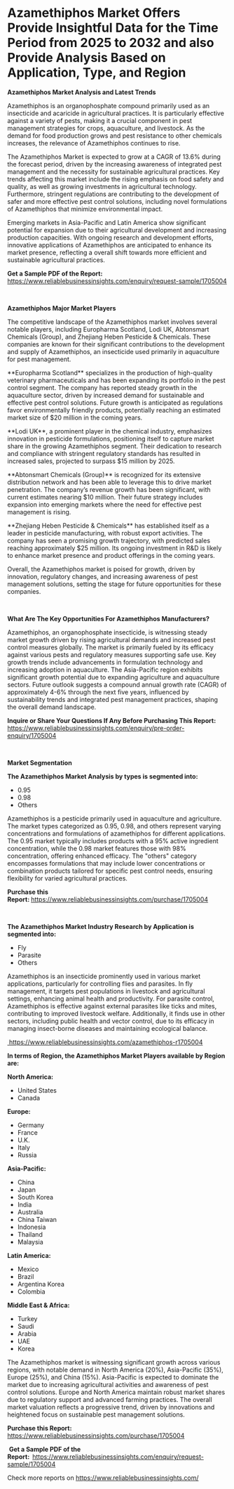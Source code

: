 <p><h1>Azamethiphos Market Offers Provide Insightful Data for the Time Period from 2025 to 2032 and also Provide Analysis Based on Application, Type, and Region</h1></p><p><strong>Azamethiphos Market Analysis and Latest Trends</strong></p>
<p><p>Azamethiphos is an organophosphate compound primarily used as an insecticide and acaricide in agricultural practices. It is particularly effective against a variety of pests, making it a crucial component in pest management strategies for crops, aquaculture, and livestock. As the demand for food production grows and pest resistance to other chemicals increases, the relevance of Azamethiphos continues to rise.</p><p>The Azamethiphos Market is expected to grow at a CAGR of 13.6% during the forecast period, driven by the increasing awareness of integrated pest management and the necessity for sustainable agricultural practices. Key trends affecting this market include the rising emphasis on food safety and quality, as well as growing investments in agricultural technology. Furthermore, stringent regulations are contributing to the development of safer and more effective pest control solutions, including novel formulations of Azamethiphos that minimize environmental impact. </p><p>Emerging markets in Asia-Pacific and Latin America show significant potential for expansion due to their agricultural development and increasing production capacities. With ongoing research and development efforts, innovative applications of Azamethiphos are anticipated to enhance its market presence, reflecting a overall shift towards more efficient and sustainable agricultural practices.</p></p>
<p><strong>Get a Sample PDF of the Report:&nbsp;</strong> <a href="https://www.reliablebusinessinsights.com/enquiry/request-sample/1705004?utm_campaign=117&utm_medium=2&utm_source=Github&utm_content=ia&utm_term=09012025&utm_id=azamethiphos">https://www.reliablebusinessinsights.com/enquiry/request-sample/1705004</a></p>
<p>&nbsp;</p>
<p><strong>Azamethiphos Major Market Players</strong></p>
<p><p>The competitive landscape of the Azamethiphos market involves several notable players, including Europharma Scotland, Lodi UK, Abtonsmart Chemicals (Group), and Zhejiang Heben Pesticide & Chemicals. These companies are known for their significant contributions to the development and supply of Azamethiphos, an insecticide used primarily in aquaculture for pest management.</p><p>**Europharma Scotland** specializes in the production of high-quality veterinary pharmaceuticals and has been expanding its portfolio in the pest control segment. The company has reported steady growth in the aquaculture sector, driven by increased demand for sustainable and effective pest control solutions. Future growth is anticipated as regulations favor environmentally friendly products, potentially reaching an estimated market size of $20 million in the coming years.</p><p>**Lodi UK**, a prominent player in the chemical industry, emphasizes innovation in pesticide formulations, positioning itself to capture market share in the growing Azamethiphos segment. Their dedication to research and compliance with stringent regulatory standards has resulted in increased sales, projected to surpass $15 million by 2025.</p><p>**Abtonsmart Chemicals (Group)** is recognized for its extensive distribution network and has been able to leverage this to drive market penetration. The company’s revenue growth has been significant, with current estimates nearing $10 million. Their future strategy includes expansion into emerging markets where the need for effective pest management is rising.</p><p>**Zhejiang Heben Pesticide & Chemicals** has established itself as a leader in pesticide manufacturing, with robust export activities. The company has seen a promising growth trajectory, with predicted sales reaching approximately $25 million. Its ongoing investment in R&D is likely to enhance market presence and product offerings in the coming years.</p><p>Overall, the Azamethiphos market is poised for growth, driven by innovation, regulatory changes, and increasing awareness of pest management solutions, setting the stage for future opportunities for these companies.</p></p>
<p>&nbsp;</p>
<p><strong>What Are The Key Opportunities For Azamethiphos Manufacturers?</strong></p>
<p><p>Azamethiphos, an organophosphate insecticide, is witnessing steady market growth driven by rising agricultural demands and increased pest control measures globally. The market is primarily fueled by its efficacy against various pests and regulatory measures supporting safe use. Key growth trends include advancements in formulation technology and increasing adoption in aquaculture. The Asia-Pacific region exhibits significant growth potential due to expanding agriculture and aquaculture sectors. Future outlook suggests a compound annual growth rate (CAGR) of approximately 4-6% through the next five years, influenced by sustainability trends and integrated pest management practices, shaping the overall demand landscape.</p></p>
<p><strong>Inquire or Share Your Questions If Any Before Purchasing This Report:</strong> <a href="https://www.reliablebusinessinsights.com/enquiry/pre-order-enquiry/1705004?utm_campaign=117&utm_medium=2&utm_source=Github&utm_content=ia&utm_term=09012025&utm_id=azamethiphos">https://www.reliablebusinessinsights.com/enquiry/pre-order-enquiry/1705004</a></p>
<p>&nbsp;</p>
<p><strong>Market Segmentation</strong></p>
<p><strong>The Azamethiphos Market Analysis by types is segmented into:</strong></p>
<p><ul><li>0.95</li><li>0.98</li><li>Others</li></ul></p>
<p><p>Azamethiphos is a pesticide primarily used in aquaculture and agriculture. The market types categorized as 0.95, 0.98, and others represent varying concentrations and formulations of azamethiphos for different applications. The 0.95 market typically includes products with a 95% active ingredient concentration, while the 0.98 market features those with 98% concentration, offering enhanced efficacy. The "others" category encompasses formulations that may include lower concentrations or combination products tailored for specific pest control needs, ensuring flexibility for varied agricultural practices.</p></p>
<p><strong>Purchase this Report:&nbsp;</strong><a href="https://www.reliablebusinessinsights.com/purchase/1705004?utm_campaign=117&utm_medium=2&utm_source=Github&utm_content=ia&utm_term=09012025&utm_id=azamethiphos">https://www.reliablebusinessinsights.com/purchase/1705004</a></p>
<p>&nbsp;</p>
<p><strong>The Azamethiphos Market Industry Research by Application is segmented into:</strong></p>
<p><ul><li>Fly</li><li>Parasite</li><li>Others</li></ul></p>
<p><p>Azamethiphos is an insecticide prominently used in various market applications, particularly for controlling flies and parasites. In fly management, it targets pest populations in livestock and agricultural settings, enhancing animal health and productivity. For parasite control, Azamethiphos is effective against external parasites like ticks and mites, contributing to improved livestock welfare. Additionally, it finds use in other sectors, including public health and vector control, due to its efficacy in managing insect-borne diseases and maintaining ecological balance.</p></p>
<p><a href="https://www.reliablebusinessinsights.com/azamethiphos-r1705004?utm_campaign=117&utm_medium=2&utm_source=Github&utm_content=ia&utm_term=09012025&utm_id=azamethiphos">&nbsp;https://www.reliablebusinessinsights.com/azamethiphos-r1705004</a></p>
<p><strong>In terms of Region, the Azamethiphos Market Players available by Region are:</strong></p>
<p>
    <p> <strong> North America: </strong>
        <ul>
            <li>United States</li>
            <li>Canada</li>
        </ul>
        </p> 
    <p> <strong> Europe: </strong>
        <ul>
            <li>Germany</li>
            <li>France</li>
            <li>U.K.</li>
            <li>Italy</li>
            <li>Russia</li>
        </ul>
        </p> 
    <p> <strong> Asia-Pacific: </strong>
        <ul>
            <li>China</li>
            <li>Japan</li>
            <li>South Korea</li>
            <li>India</li>
            <li>Australia</li>
            <li>China Taiwan</li>
            <li>Indonesia</li>
            <li>Thailand</li>
            <li>Malaysia</li>
        </ul>
        </p> 
    <p> <strong> Latin America: </strong>
        <ul>
            <li>Mexico</li>
            <li>Brazil</li>
            <li>Argentina Korea</li>
            <li>Colombia</li>
        </ul>
        </p> 
    <p> <strong> Middle East & Africa: </strong>
        <ul>
            <li>Turkey</li>
            <li>Saudi</li>
            <li>Arabia</li>
            <li>UAE</li>
            <li>Korea</li>
        </ul>
    </p>
    </p>
<p><p>The Azamethiphos market is witnessing significant growth across various regions, with notable demand in North America (20%), Asia-Pacific (35%), Europe (25%), and China (15%). Asia-Pacific is expected to dominate the market due to increasing agricultural activities and awareness of pest control solutions. Europe and North America maintain robust market shares due to regulatory support and advanced farming practices. The overall market valuation reflects a progressive trend, driven by innovations and heightened focus on sustainable pest management solutions.</p></p>
<p><strong>Purchase this Report: </strong><a href="https://www.reliablebusinessinsights.com/purchase/1705004?utm_campaign=117&utm_medium=2&utm_source=Github&utm_content=ia&utm_term=09012025&utm_id=azamethiphos">https://www.reliablebusinessinsights.com/purchase/1705004</a></p>
<p>&nbsp;<strong>Get a Sample PDF of the Report:&nbsp;&nbsp;</strong><a href="https://www.reliablebusinessinsights.com/enquiry/request-sample/1705004?utm_campaign=117&utm_medium=2&utm_source=Github&utm_content=ia&utm_term=09012025&utm_id=azamethiphos">https://www.reliablebusinessinsights.com/enquiry/request-sample/1705004</a></p>
<p><strong></strong></p>
<p>Check more reports on <a href="https://www.reliablebusinessinsights.com/?utm_campaign=117&utm_medium=2&utm_source=Github&utm_content=ia&utm_term=09012025&utm_id=azamethiphos">https://www.reliablebusinessinsights.com/</a></p>